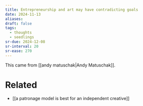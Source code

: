 ```yaml
---
title: Entrepreneurship and art may have contradicting goals
date: 2024-11-13
aliases: 
draft: false
tags:
  - thoughts
  - seedlings
sr-due: 2024-12-08
sr-interval: 20
sr-ease: 270
---
```

This came from [[andy matuschak|Andy Matuschak]].

# Related

- [[a patronage model is best for an independent creative]]